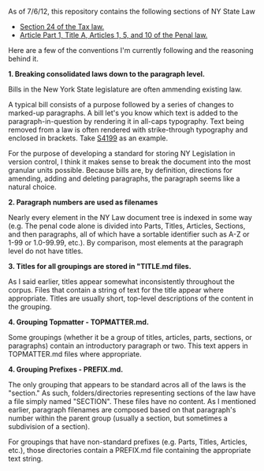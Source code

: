 As of 7/6/12, this repository contains the following sections of NY State Law

* [Section 24 of the Tax law.](http://public.leginfo.state.ny.us/LAWSSEAF.cgi?QUERYTYPE=LAWS+&QUERYDATA=$$TAX24$$@TXTAX024+&LIST=LAW+&BROWSER=BROWSER+&TOKEN=42224016+&TARGET=VIEW) 
* [Article Part 1, Title A, Articles 1, 5, and 10 of the Penal law.](http://public.leginfo.state.ny.us/LAWSSEAF.cgi?QUERYTYPE=LAWS+&QUERYDATA=@PLPEN0P1TA+&LIST=LAW+&BROWSER=BROWSER+&TOKEN=42224016+&TARGET=VIEW)

Here are a few of the conventions I'm currently following and the reasoning behind it.

**1. Breaking consolidated laws down to the paragraph level.**

Bills in the New York State legislature are often ammending existing law. 

A typical bill consists of a purpose followed by a series of changes to marked-up paragraphs. A bill let's you know which text is added to the paragraph-in-question by rendering it in all-caps typography. Text being removed from a law is often rendered with strike-through typography and enclosed in brackets. Take [S4199](http://open.nysenate.gov/legislation/bill/S4199-2011) as an example.

For the purpose of developing a standard for storing NY Legislation in version control, I think it makes sense to break the document into the most granular units possible. Because bills are, by definition, directions for amending, adding and deleting paragraphs, the paragraph seems like a natural choice.

**2. Paragraph numbers are used as filenames**

Nearly every element in the NY Law document tree is indexed in some way (e.g. The penal code alone is divided into Parts, Titles, Articles, Sections, and then paragraphs, all of which have a sortable identifier such as A-Z or 1-99 or 1.0-99.99, etc.). By comparison, most elements at the paragraph level do not have titles. 

**3. Titles for all groupings are stored in "TITLE.md files.**

As I said earlier, titles appear somewhat inconsistently throughout the corpus. Files that contain a string of text for the title appear where appropriate. Titles are usually short, top-level descriptions of the content in the grouping.

**4. Grouping Topmatter - TOPMATTER.md.**

Some groupings (whether it be a group of titles, articles, parts, sections, or paragraphs) contain an introductory paragraph or two. This text appers in TOPMATTER.md files where appropriate.

**4. Grouping Prefixes - PREFIX.md.**

The only grouping that appears to be standard acros all of the laws is the "section." As such, folders/directories representing sections of the law have a file simply named "SECTION". These files have no content. As I mentioned earlier, paragraph filenames are composed based on that paragraph's number within the parent group (usually a section, but sometimes a subdivision of a section).

For groupings that have non-standard prefixes (e.g. Parts, Titles, Articles, etc.), those directories contain a PREFIX.md file containing the appropriate text string.